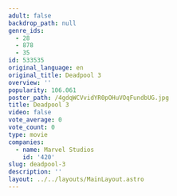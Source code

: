 ```yaml
---
adult: false
backdrop_path: null
genre_ids:
  - 28
  - 878
  - 35
id: 533535
original_language: en
original_title: Deadpool 3
overview: ''
popularity: 106.061
poster_path: /4gdqWCVvidYR0pOHuVOqFundbUG.jpg
title: Deadpool 3
video: false
vote_average: 0
vote_count: 0
type: movie
companies:
  - name: Marvel Studios
    id: '420'
slug: deadpool-3
description: ''
layout: ../../layouts/MainLayout.astro
---
```


